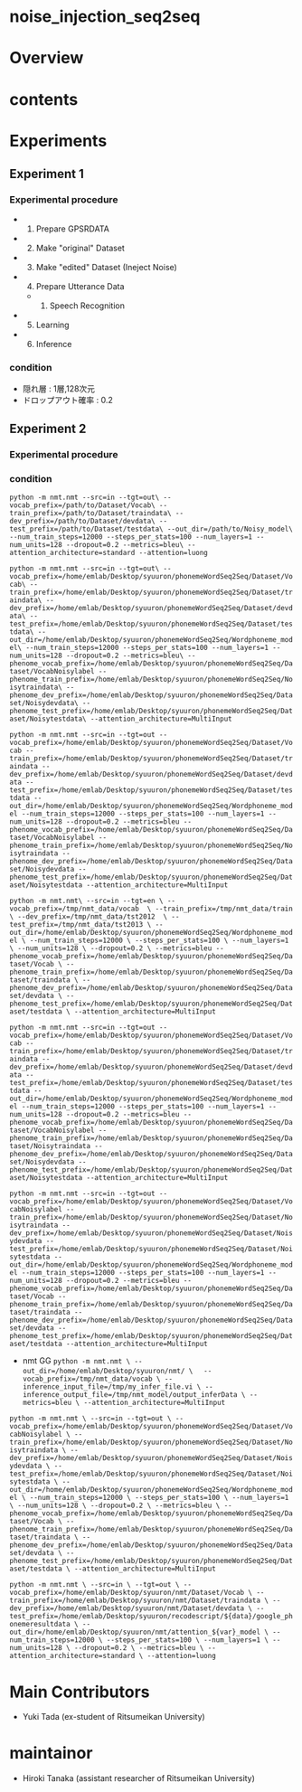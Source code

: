 # noise_injection_seq2seq


# Overview



# contents


# Experiments
## Experiment 1
### Experimental procedure
 - 1. Prepare GPSRDATA
 - 2. Make "original" Dataset
 - 3. Make "edited" Dataset (Ineject Noise)
 - 4. Prepare Utterance Data
   - 1. Speech Recognition
 - 5. Learning
 - 6. Inference
### condition
- 隠れ層 : 1層,128次元
- ドロップアウト確率 : 0.2
    
## Experiment 2
### Experimental procedure
### condition


`python -m nmt.nmt --src=in --tgt=out\
--vocab_prefix=/path/to/Dataset/Vocab\
--train_prefix=/path/to/Dataset/traindata\
--dev_prefix=/path/to/Dataset/devdata\
--test_prefix=/path/to/Dataset/testdata\
--out_dir=/path/to/Noisy_model\
--num_train_steps=12000 --steps_per_stats=100 --num_layers=1 --num_units=128 --dropout=0.2 --metrics=bleu\
--attention_architecture=standard --attention=luong`

`python -m nmt.nmt --src=in --tgt=out\
--vocab_prefix=/home/emlab/Desktop/syuuron/phonemeWordSeq2Seq/Dataset/Vocab\
--train_prefix=/home/emlab/Desktop/syuuron/phonemeWordSeq2Seq/Dataset/traindata\
--dev_prefix=/home/emlab/Desktop/syuuron/phonemeWordSeq2Seq/Dataset/devdata\
--test_prefix=/home/emlab/Desktop/syuuron/phonemeWordSeq2Seq/Dataset/testdata\
--out_dir=/home/emlab/Desktop/syuuron/phonemeWordSeq2Seq/Wordphoneme_model\
--num_train_steps=12000 --steps_per_stats=100 --num_layers=1 --num_units=128 --dropout=0.2 --metrics=bleu\
--phenome_vocab_prefix=/home/emlab/Desktop/syuuron/phonemeWordSeq2Seq/Dataset/VocabNoisylabel
--phenome_train_prefix=/home/emlab/Desktop/syuuron/phonemeWordSeq2Seq/Noisytraindata\
--phenome_dev_prefix=/home/emlab/Desktop/syuuron/phonemeWordSeq2Seq/Dataset/Noisydevdata\
--phenome_test_prefix=/home/emlab/Desktop/syuuron/phonemeWordSeq2Seq/Dataset/Noisytestdata\
--attention_architecture=MultiInput`

`python -m nmt.nmt --src=in --tgt=out --vocab_prefix=/home/emlab/Desktop/syuuron/phonemeWordSeq2Seq/Dataset/Vocab --train_prefix=/home/emlab/Desktop/syuuron/phonemeWordSeq2Seq/Dataset/traindata --dev_prefix=/home/emlab/Desktop/syuuron/phonemeWordSeq2Seq/Dataset/devdata --test_prefix=/home/emlab/Desktop/syuuron/phonemeWordSeq2Seq/Dataset/testdata --out_dir=/home/emlab/Desktop/syuuron/phonemeWordSeq2Seq/Wordphoneme_model --num_train_steps=12000 --steps_per_stats=100 --num_layers=1 --num_units=128 --dropout=0.2 --metrics=bleu --phenome_vocab_prefix=/home/emlab/Desktop/syuuron/phonemeWordSeq2Seq/Dataset/VocabNoisylabel --phenome_train_prefix=/home/emlab/Desktop/syuuron/phonemeWordSeq2Seq/Noisytraindata --phenome_dev_prefix=/home/emlab/Desktop/syuuron/phonemeWordSeq2Seq/Dataset/Noisydevdata --phenome_test_prefix=/home/emlab/Desktop/syuuron/phonemeWordSeq2Seq/Dataset/Noisytestdata --attention_architecture=MultiInput`

`python -m nmt.nmt\
    --src=in --tgt=en \
    --vocab_prefix=/tmp/nmt_data/vocab  \
    --train_prefix=/tmp/nmt_data/train \
    --dev_prefix=/tmp/nmt_data/tst2012  \
    --test_prefix=/tmp/nmt_data/tst2013 \
    --out_dir=/home/emlab/Desktop/syuuron/phonemeWordSeq2Seq/Wordphoneme_model \
    --num_train_steps=12000 \
    --steps_per_stats=100 \
    --num_layers=1 \
    --num_units=128 \
    --dropout=0.2 \
    --metrics=bleu --phenome_vocab_prefix=/home/emlab/Desktop/syuuron/phonemeWordSeq2Seq/Dataset/Vocab \
    --phenome_train_prefix=/home/emlab/Desktop/syuuron/phonemeWordSeq2Seq/Dataset/traindata \
    --phenome_dev_prefix=/home/emlab/Desktop/syuuron/phonemeWordSeq2Seq/Dataset/devdata \
    --phenome_test_prefix=/home/emlab/Desktop/syuuron/phonemeWordSeq2Seq/Dataset/testdata \
    --attention_architecture=MultiInput`


`python -m nmt.nmt --src=in --tgt=out --vocab_prefix=/home/emlab/Desktop/syuuron/phonemeWordSeq2Seq/Dataset/Vocab --train_prefix=/home/emlab/Desktop/syuuron/phonemeWordSeq2Seq/Dataset/traindata --dev_prefix=/home/emlab/Desktop/syuuron/phonemeWordSeq2Seq/Dataset/devdata --test_prefix=/home/emlab/Desktop/syuuron/phonemeWordSeq2Seq/Dataset/testdata --out_dir=/home/emlab/Desktop/syuuron/phonemeWordSeq2Seq/Wordphoneme_model --num_train_steps=12000 --steps_per_stats=100 --num_layers=1 --num_units=128 --dropout=0.2 --metrics=bleu --phenome_vocab_prefix=/home/emlab/Desktop/syuuron/phonemeWordSeq2Seq/Dataset/VocabNoisylabel --phenome_train_prefix=/home/emlab/Desktop/syuuron/phonemeWordSeq2Seq/Dataset/Noisytraindata --phenome_dev_prefix=/home/emlab/Desktop/syuuron/phonemeWordSeq2Seq/Dataset/Noisydevdata --phenome_test_prefix=/home/emlab/Desktop/syuuron/phonemeWordSeq2Seq/Dataset/Noisytestdata --attention_architecture=MultiInput`

`python -m nmt.nmt --src=in --tgt=out --vocab_prefix=/home/emlab/Desktop/syuuron/phonemeWordSeq2Seq/Dataset/VocabNoisylabel --train_prefix=/home/emlab/Desktop/syuuron/phonemeWordSeq2Seq/Dataset/Noisytraindata --dev_prefix=/home/emlab/Desktop/syuuron/phonemeWordSeq2Seq/Dataset/Noisydevdata --test_prefix=/home/emlab/Desktop/syuuron/phonemeWordSeq2Seq/Dataset/Noisytestdata --out_dir=/home/emlab/Desktop/syuuron/phonemeWordSeq2Seq/Wordphoneme_model --num_train_steps=12000 --steps_per_stats=100 --num_layers=1 --num_units=128 --dropout=0.2 --metrics=bleu --phenome_vocab_prefix=/home/emlab/Desktop/syuuron/phonemeWordSeq2Seq/Dataset/Vocab --phenome_train_prefix=/home/emlab/Desktop/syuuron/phonemeWordSeq2Seq/Dataset/traindata --phenome_dev_prefix=/home/emlab/Desktop/syuuron/phonemeWordSeq2Seq/Dataset/devdata --phenome_test_prefix=/home/emlab/Desktop/syuuron/phonemeWordSeq2Seq/Dataset/testdata --attention_architecture=MultiInput`




- nmt GG
`python -m nmt.nmt \
   --out_dir=/home/emlab/Desktop/syuuron/nmt/ \
 　--vocab_prefix=/tmp/nmt_data/vocab \
   --inference_input_file=/tmp/my_infer_file.vi \
   --inference_output_file=/tmp/nmt_model/output_inferData \
   --metrics=bleu \
   --attention_architecture=MultiInput`

 
`python -m nmt.nmt \
--src=in --tgt=out \
--vocab_prefix=/home/emlab/Desktop/syuuron/phonemeWordSeq2Seq/Dataset/VocabNoisylabel \
--train_prefix=/home/emlab/Desktop/syuuron/phonemeWordSeq2Seq/Dataset/Noisytraindata \
--dev_prefix=/home/emlab/Desktop/syuuron/phonemeWordSeq2Seq/Dataset/Noisydevdata \
--test_prefix=/home/emlab/Desktop/syuuron/phonemeWordSeq2Seq/Dataset/Noisytestdata \
--out_dir=/home/emlab/Desktop/syuuron/phonemeWordSeq2Seq/Wordphoneme_model \
--num_train_steps=12000 \
--steps_per_stats=100 \
--num_layers=1 \
--num_units=128 \
--dropout=0.2 \
--metrics=bleu \
--phenome_vocab_prefix=/home/emlab/Desktop/syuuron/phonemeWordSeq2Seq/Dataset/Vocab \
--phenome_train_prefix=/home/emlab/Desktop/syuuron/phonemeWordSeq2Seq/Dataset/traindata \
--phenome_dev_prefix=/home/emlab/Desktop/syuuron/phonemeWordSeq2Seq/Dataset/devdata \
--phenome_test_prefix=/home/emlab/Desktop/syuuron/phonemeWordSeq2Seq/Dataset/testdata \
--attention_architecture=MultiInput`

`python -m nmt.nmt \
--src=in \
--tgt=out \
--vocab_prefix=/home/emlab/Desktop/syuuron/nmt/Dataset/Vocab \
--train_prefix=/home/emlab/Desktop/syuuron/nmt/Dataset/traindata \
--dev_prefix=/home/emlab/Desktop/syuuron/nmt/Dataset/devdata \
--test_prefix=/home/emlab/Desktop/syuuron/recodescript/${data}/google_phonemeresultdata \
--out_dir=/home/emlab/Desktop/syuuron/nmt/attention_${var}_model \
--num_train_steps=12000 \
--steps_per_stats=100 \
--num_layers=1 \
--num_units=128 \
--dropout=0.2 \
--metrics=bleu \
--attention_architecture=standard \
--attention=luong`
    
# Main Contributors
 - Yuki Tada (ex-student of Ritsumeikan University)
# maintainor
 - Hiroki Tanaka (assistant researcher of Ritsumeikan University)
